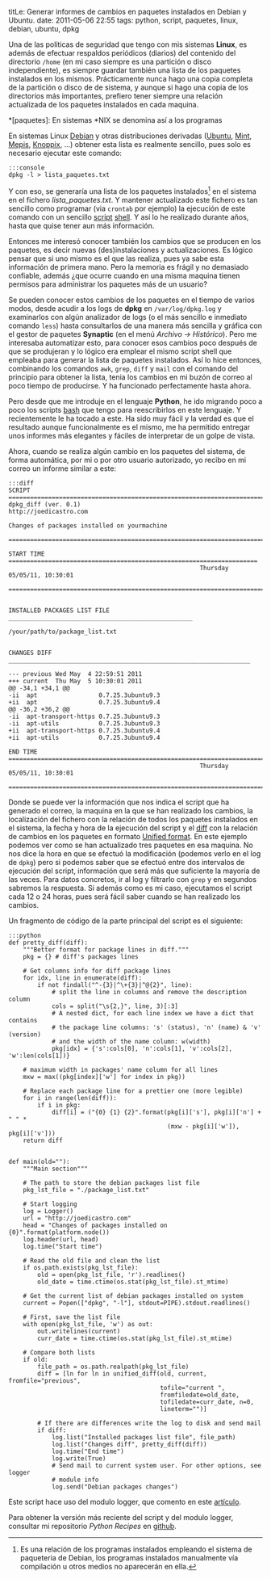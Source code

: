 titLe: Generar informes de cambios en paquetes instalados en Debian y Ubuntu.
date: 2011-05-06 22:55
tags: python, script, paquetes, linux, debian, ubuntu, dpkg

Una de las políticas de seguridad que tengo con mis sistemas **Linux**, es 
además de efectuar respaldos periódicos (diarios) del contenido del directorio 
`/home` (en mi caso siempre es una partición o disco independiente), es siempre 
guardar también una lista de los paquetes instalados en los mismos. 
Prácticamente nunca hago una copia completa de la partición o disco de de 
sistema, y aunque si hago una copia de los directorios más importantes, prefiero 
tener siempre una relación actualizada de los paquetes instalados en cada 
maquina.

*[paquetes]: En sistemas *NIX se denomina así a los programas

En sistemas Linux [Debian][0] y otras distribuciones derivadas ([Ubuntu][1], 
[Mint][2], [Mepis][3], [Knoppix][4], ...) obtener esta lista es realmente 
sencillo, pues solo es necesario ejecutar este comando:

    :::console
    dpkg -l > lista_paquetes.txt


Y con eso, se generaría una lista de los paquetes instalados[^nota] en el 
sistema en el fichero *lista_paquetes.txt*. Y mantener actualizado este fichero 
es tan sencillo como programar (via `crontab` por ejemplo) la ejecución de este 
comando con un sencillo [script][6] [shell][5]. Y así lo he realizado durante 
años, hasta que quise tener aun más información.

  [0]: http://debian.org
  [1]: http://ubuntu.com
  [2]: http://www.linuxmint.com/
  [3]: http://www.mepis.org/
  [4]: http://www.knoppix.org/
  [5]: http://es.wikipedia.org/wiki/Shell_de_UNIX
  [6]: http://es.wikipedia.org/wiki/

Entonces me interesó conocer también los cambios que se producen en los 
paquetes, es decir nuevas (des)instalaciones y actualizaciones. Es lógico pensar 
que si uno mismo es el que las realiza, pues ya sabe esta información de primera 
mano. Pero la memoria es frágil y no demasiado confiable, además ¿que ocurre 
cuando en una misma maquina tienen permisos para administrar los paquetes más de 
un usuario? 

Se pueden conocer estos cambios de los paquetes en el tiempo de varios modos, 
desde acudir a los logs de **dpkg** en `/var/log/dpkg.log` y examinarlos con 
algún analizador de logs (o el más sencillo e inmediato comando `less`) hasta 
consultarlos de una manera más sencilla y gráfica con el gestor de paquetes 
**Synaptic** (en el menú *Archivo -> Histórico*). Pero me interesaba automatizar 
esto, para conocer esos cambios poco después de que se produjeran y lo lógico 
era emplear el mismo script shell que empleaba para generar la lista de paquetes 
instalados. Así lo hice entonces, combinando los comandos `awk`, `grep`, `diff` 
y `mail` con el comando del principio para obtener la lista, tenia los cambios 
en mi buzón de correo al poco tiempo de producirse. Y ha funcionado 
perfectamente hasta ahora.

Pero desde que me introduje en el lenguaje **Python**, he ido migrando poco a 
poco los scripts [bash][7] que tengo para reescribirlos en este lenguaje. Y 
recientemente le ha tocado a este. Ha sido muy fácil y la verdad es que el 
resultado aunque funcionalmente es el mismo, me ha permitido entregar unos 
informes más elegantes y fáciles de interpretar de un golpe de vista. 

  [7]: http://es.wikipedia.org/wiki/Bash

Ahora, cuando se realiza algún cambio en los paquetes del sistema, de forma 
automática, por mi o por otro usuario autorizado, yo recibo en mi correo un 
informe similar a este:

    :::diff
    SCRIPT =========================================================================
    dpkg_diff (ver. 0.1)
    http://joedicastro.com

    Changes of packages installed on yourmachine
     ===============================================================================

    START TIME =====================================================================
                                                         Thursday 05/05/11, 10:30:01
     ===============================================================================


    INSTALLED PACKAGES LIST FILE ___________________________________________________

    /your/path/to/package_list.txt


    CHANGES DIFF ___________________________________________________________________

    --- previous Wed May  4 22:59:51 2011
    +++ current  Thu May  5 10:30:01 2011
    @@ -34,1 +34,1 @@
    -ii  apt                 0.7.25.3ubuntu9.3
    +ii  apt                 0.7.25.3ubuntu9.4
    @@ -36,2 +36,2 @@
    -ii  apt-transport-https 0.7.25.3ubuntu9.3
    -ii  apt-utils           0.7.25.3ubuntu9.3
    +ii  apt-transport-https 0.7.25.3ubuntu9.4
    +ii  apt-utils           0.7.25.3ubuntu9.4

    END TIME =======================================================================
                                                         Thursday 05/05/11, 10:30:01
     ===============================================================================


Donde se puede ver la información que nos indica el script que ha generado el 
correo, la maquina en la que se han realizado los cambios, la localización del 
fichero con la relación de todos los paquetes instalados en el sistema, la fecha 
y hora de la ejecución del script y el [diff][8] con la relación de cambios en 
los paquetes en formato [Unified format][9]. En este ejemplo podemos ver como se 
han actualizado tres paquetes en esa maquina. No nos dice la hora en que se 
efectuó la modificación (podemos verlo en el log de `dpkg`) pero si podemos 
saber que se efectuó entre dos intervalos de ejecución del script, información 
que será más que suficiente la mayoría de las veces. Para datos concretos, ir al 
log y filtrarlo con `grep` y en segundos sabremos la respuesta. Si además como 
es mi caso, ejecutamos el script cada 12 o 24 horas, pues será fácil saber 
cuando se han realizado los cambios.

  [8]: http://es.wikipedia.org/wiki/Diff
  [9]: http://en.wikipedia.org/wiki/Diff#Unified_format

Un fragmento de código de la parte principal del script es el siguiente:

    :::python
    def pretty_diff(diff):
        """Better format for package lines in diff."""
        pkg = {} # diff's packages lines

        # Get columns info for diff package lines
        for idx, line in enumerate(diff):
            if not findall("^-{3}|^\+{3}|^@{2}", line):
                # split the line in columns and remove the description column
                cols = split("\s{2,}", line, 3)[:3]
                # A nested dict, for each line index we have a dict that contains 
                # the package line columns: 's' (status), 'n' (name) & 'v' (version)
                # and the width of the name column: w(width)
                pkg[idx] = {'s':cols[0], 'n':cols[1], 'v':cols[2], 'w':len(cols[1])}

        # maximum width in packages' name column for all lines
        mxw = max((pkg[index]['w'] for index in pkg))

        # Replace each package line for a prettier one (more legible) 
        for i in range(len(diff)):
            if i in pkg:
                diff[i] = ("{0} {1} {2}".format(pkg[i]['s'], pkg[i]['n'] + " " *
                                                (mxw - pkg[i]['w']), pkg[i]['v']))
        return diff


    def main(old=""):
        """Main section"""

        # The path to store the debian packages list file
        pkg_lst_file = "./package_list.txt"

        # Start logging
        log = Logger()
        url = "http://joedicastro.com"
        head = "Changes of packages installed on {0}".format(platform.node())
        log.header(url, head)
        log.time("Start time")

        # Read the old file and clean the list
        if os.path.exists(pkg_lst_file):
            old = open(pkg_lst_file, 'r').readlines()
            old_date = time.ctime(os.stat(pkg_lst_file).st_mtime)

        # Get the current list of debian packages installed on system 
        current = Popen(["dpkg", "-l"], stdout=PIPE).stdout.readlines()

        # First, save the list file
        with open(pkg_lst_file, 'w') as out:
            out.writelines(current)
            curr_date = time.ctime(os.stat(pkg_lst_file).st_mtime)

        # Compare both lists
        if old:
            file_path = os.path.realpath(pkg_lst_file)
            diff = [ln for ln in unified_diff(old, current, fromfile="previous",
                                              tofile="current ",
                                              fromfiledate=old_date,
                                              tofiledate=curr_date, n=0,
                                              lineterm="")]

            # If there are differences write the log to disk and send mail
            if diff:
                log.list("Installed packages list file", file_path)
                log.list("Changes diff", pretty_diff(diff))
                log.time("End time")
                log.write(True)
                # Send mail to current system user. For other options, see logger 
                # module info
                log.send("Debian packages changes")



Este script hace uso del modulo logger, que comento en este [artículo][10]. 

  [10]: http://joedicastro.com/logger_informes_legibles_para_tus_scripts_python

Para obtener la versión más reciente del script y del modulo logger, consultar 
mi repositorio *Python Recipes* en [github][gh].

  [gh]: http://github.com/joedicastro/python-recipes

  [^nota]: Es una relación de los programas instalados empleando el sistema de 
    paqueteria de Debian, los programas instalados manualmente vía compilación 
    u otros medios no aparecerán en ella. 

